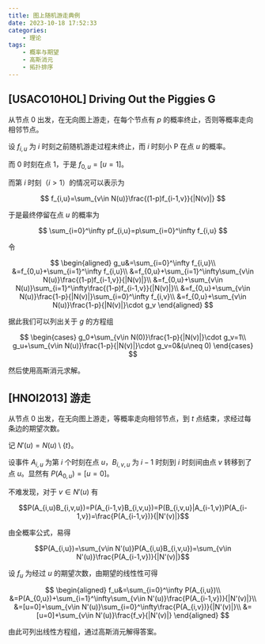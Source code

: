 ```yaml
---
title: 图上随机游走典例
date: 2023-10-18 17:52:33
categories:
    - 理论
tags:
    - 概率与期望
    - 高斯消元
    - 拓扑排序
---
```


## [USACO10HOL] Driving Out the Piggies G

从节点 $0$ 出发，在无向图上游走，在每个节点有 $p$ 的概率终止，否则等概率走向相邻节点。

设 $f_{i,u}$ 为 $i$ 时刻之前随机游走过程未终止，而 $i$ 时刻小 P 在点 $u$ 的概率。

而 $0$ 时刻在点 $1$，于是 $f_{0,u}=[u=1]$。

而第 $i$ 时刻（$i>1$）的情况可以表示为

$$ f_{i,u}=\sum_{v\in N(u)}\frac{(1-p)f_{i-1,v}}{|N(v)|} $$

于是最终停留在点 $u$ 的概率为

$$ \sum_{i=0}^\infty pf_{i,u}=p\sum_{i=0}^\infty f_{i,u} $$

令

$$
\begin{aligned}
g_u&=\sum_{i=0}^\infty f_{i,u}\\
&=f_{0,u}+\sum_{i=1}^\infty f_{i,u}\\
&=f_{0,u}+\sum_{i=1}^\infty\sum_{v\in N(u)}\frac{(1-p)f_{i-1,v}}{|N(v)|}\\
&=f_{0,u}+\sum_{v\in N(u)}\sum_{i=1}^\infty\frac{(1-p)f_{i-1,v}}{|N(v)|}\\
&=f_{0,u}+\sum_{v\in N(u)}\frac{1-p}{|N(v)|}\sum_{i=0}^\infty f_{i,v}\\
&=f_{0,u}+\sum_{v\in N(u)}\frac{1-p}{|N(v)|}\cdot g_v
\end{aligned}
$$

据此我们可以列出关于 $g$ 的方程组

$$
\begin{cases}
g_0+\sum_{v\in N(0)}\frac{1-p}{|N(v)|}\cdot g_v=1\\
g_u+\sum_{v\in N(u)}\frac{1-p}{|N(v)|}\cdot g_v=0&(u\neq 0)
\end{cases}
$$

然后使用高斯消元求解。

## [HNOI2013] 游走

从节点 $0$ 出发，在无向图上游走，等概率走向相邻节点，到 $t$ 点结束，求经过每条边的期望次数。

记 $N'(u)=N(u)\setminus\{t\}$。

设事件 $A_{i,u}$ 为第 $i$ 个时刻在点 $u$，$B_{i,v,u}$ 为 $i-1$ 时刻到 $i$ 时刻间由点 $v$ 转移到了点 $u$。显然有 $P(A_{0,u})=[u=0]$。

不难发现，对于 $v\in N'(u)$ 有

$$P(A_{i,u}B_{i,v,u})=P(A_{i-1,v}B_{i,v,u})=P(B_{i,v,u}|A_{i-1,v})P(A_{i-1,v})=\frac{P(A_{i-1,v})}{|N'(v)|}$$

由全概率公式，易得

$$P(A_{i,u})=\sum_{v\in N'(u)}P(A_{i,u}B_{i,v,u})=\sum_{v\in N'(u)}\frac{P(A_{i-1,v})}{|N'(v)|}$$

设 $f_u$ 为经过 $u$ 的期望次数，由期望的线性性可得

$$
\begin{aligned}
f_u&=\sum_{i=0}^\infty P(A_{i,u})\\
&=P(A_{0,u})+\sum_{i=1}^\infty\sum_{v\in N'(u)}\frac{P(A_{i-1,v})}{|N'(v)|}\\
&=[u=0]+\sum_{v\in N'(u)}\sum_{i=0}^\infty\frac{P(A_{i,v})}{|N'(v)|}\\
&=[u=0]+\sum_{v\in N'(u)}\frac{f_v}{|N'(v)|}
\end{aligned}
$$

由此可列出线性方程组，通过高斯消元解得答案。
